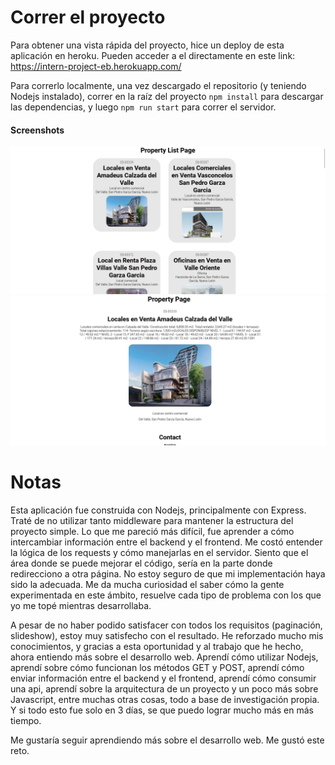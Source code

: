 # Correr el proyecto
Para obtener una vista rápida del proyecto, hice un deploy de esta aplicación en heroku. Pueden acceder a el directamente en este link:  https://intern-project-eb.herokuapp.com/

Para correrlo localmente, una vez descargado el repositorio (y teniendo Nodejs instalado), correr en la raíz del proyecto `npm install` para descargar las dependencias, y luego `npm run start` para correr el servidor.


#### Screenshots
![](public/images/ss1.png) ![](public/images/ss2.png)


# Notas
Esta aplicación fue construida con Nodejs, principalmente con Express. Traté de no utilizar tanto middleware para mantener la estructura del proyecto simple. Lo que me pareció más difícil, fue aprender a cómo intercambiar información entre el backend y el frontend. Me costó entender la lógica de los requests y cómo manejarlas en el servidor. Siento que el área donde se puede mejorar el código, sería en la parte donde redirecciono a otra página. No estoy seguro de que mi implementación haya sido la adecuada. Me da mucha curiosidad el saber cómo la gente experimentada en este ámbito, resuelve cada tipo de problema con los que yo me topé mientras desarrollaba. 

A pesar de no haber podido satisfacer con todos los requisitos (paginación, slideshow), estoy muy satisfecho con el resultado. He reforzado mucho mis conocimientos, y gracias a esta oportunidad y al trabajo que he hecho, ahora entiendo más sobre el desarrollo web. Aprendí cómo utilizar Nodejs, aprendí sobre cómo funcionan los métodos GET y POST, aprendí cómo enviar información entre el backend y el frontend, aprendí cómo consumir una api, aprendí sobre la arquitectura de un proyecto y un poco más sobre Javascript, entre muchas otras cosas, todo a base de investigación propia. Y si todo esto fue solo en 3 días, se que puedo lograr mucho más en más tiempo.

Me gustaría seguir aprendiendo más sobre el desarrollo web. Me gustó este reto.
